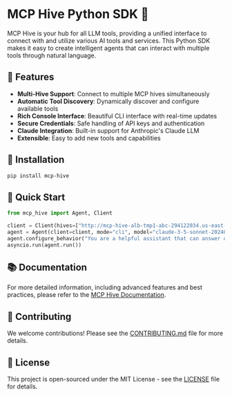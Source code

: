 # MCP Hive Python SDK 🐝

MCP Hive is your hub for all LLM tools, providing a unified interface to connect with and utilize various AI tools and services. This Python SDK makes it easy to create intelligent agents that can interact with multiple tools through natural language.

## 🌟 Features

- **Multi-Hive Support**: Connect to multiple MCP hives simultaneously
- **Automatic Tool Discovery**: Dynamically discover and configure available tools
- **Rich Console Interface**: Beautiful CLI interface with real-time updates
- **Secure Credentials**: Safe handling of API keys and authentication
- **Claude Integration**: Built-in support for Anthropic's Claude LLM
- **Extensible**: Easy to add new tools and capabilities

## 🚀 Installation

```bash
pip install mcp-hive
```

## 🔧 Quick Start

```python
from mcp_hive import Agent, Client

client = Client(hives=["http://mcp-hive-alb-tmp1-abc-294122034.us-east-1.elb.amazonaws.com/sse"])
agent = Agent(client=client, mode="cli", model="claude-3-5-sonnet-20240620")
agent.configure_behavior("You are a helpful assistant that can answer questions and help with tasks")
asyncio.run(agent.run())
```

## 📚 Documentation

For more detailed information, including advanced features and best practices, please refer to the [MCP Hive Documentation](https://docs.mcp-hive.com).

## 🤝 Contributing

We welcome contributions! Please see the [CONTRIBUTING.md](CONTRIBUTING.md) file for more details.

## 📄 License

This project is open-sourced under the MIT License - see the [LICENSE](LICENSE) file for details.

